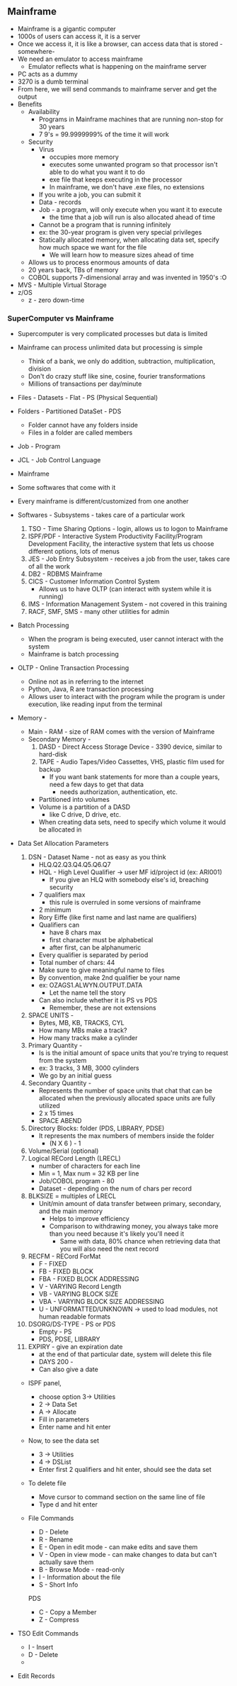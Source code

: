 ## Mainframe
- Mainframe is a gigantic computer
- 1000s of users can access it, it is a server
- Once we access it, it is like a browser, can access data that is stored -somewhere-
- We need an emulator to access mainframe
    - Emulator reflects what is happening on the mainframe server
- PC acts as a dummy
- 3270 is a dumb terminal
- From here, we will send commands to mainframe server and get the output
- Benefits
    - Availability
        - Programs in Mainframe machines that are running non-stop for 30 years
        - 7 9's = 99.9999999% of the time it will work
    - Security
        - Virus 
            - occupies more memory
            - executes some unwanted program so that processor isn't able to do what you want it to do
            - exe file that keeps executing in the processor
            - In mainframe, we don't have .exe files, no extensions
        - If you write a job, you can submit it
        - Data - records
        - Job - a program, will only execute when you want it to execute
            - the time that a job will run is also allocated ahead of time
        - Cannot be a program that is running infinitely
        - ex: the 30-year program is given very special privileges
        - Statically allocated memory, when allocating data set, specify how much space we want for the file
            - We will learn how to measure sizes ahead of time
    - Allows us to process enormous amounts of data
    - 20 years back, TBs of memory
    - COBOL supports 7-dimensional array and was invented in 1950's :O
- MVS - Multiple Virtual Storage
- z/OS
    - z - zero down-time
### SuperComputer vs Mainframe
- Supercomputer is very complicated processes but data is limited
- Mainframe can process unlimited data but processing is simple
    - Think of a bank, we only do addition, subtraction, multiplication, division
    - Don't do crazy stuff like sine, cosine, fourier transformations  
    - Millions of transactions per day/minute


- Files - Datasets - Flat - PS (Physical Sequential)
- Folders - Partitioned DataSet - PDS
    - Folder cannot have any folders inside
    - Files in a folder are called members
- Job - Program
- JCL - Job Control Language

- Mainframe 
- Some softwares that come with it
- Every mainframe is different/customized from one another
- Softwares - Subsystems - takes care of a particular work
    1. TSO - Time Sharing Options - login, allows us to logon to Mainframe
    2. ISPF/PDF - Interactive System Productivity Facility/Program Development Facility, the interactive system that lets us choose different options, lots of menus
    3. JES - Job Entry Subsystem - receives a job from the user, takes care of all the work
    4. DB2 - RDBMS Mainframe
    5. CICS - Customer Information Control System
        - Allows us to have OLTP (can interact with system while it is running)
    6. IMS - Information Management System - not covered in this training
    1. RACF, SMF, SMS - many other utilities for admin

- Batch Processing
    - When the program is being executed, user cannot interact with the system
    - Mainframe is batch processing

- OLTP - Online Transaction Processing
    - Online not as in referring to the internet
    - Python, Java, R are transaction processing
    - Allows user to interact with the program while the program is under execution, like reading input from the terminal

- Memory - 
    - Main - RAM - size of RAM comes with the version of Mainframe
    - Secondary Memory - 
        1. DASD - Direct Access Storage Device - 3390 device, similar to hard-disk
        2. TAPE - Audio Tapes/Video Cassettes, VHS, plastic film used for backup
            - If you want bank statements for more than a couple years, need a few days to get that data
                - needs authorization, authentication, etc.
        - Partitioned into volumes
        - Volume is a partition of a DASD
            - like C drive, D drive, etc.
        - When creating data sets, need to specify which volume it would be allocated in

- Data Set Allocation Parameters
    1. DSN - Dataset Name - not as easy as you think
        - HLQ.Q2.Q3.Q4.Q5.Q6.Q7
        - HQL - High Level Qualifier -> user MF id/project id (ex: ARI001)
            - If you give an HLQ with somebody else's id, breaching security
        - 7 qualifiers max
            - this rule is overruled in some versions of mainframe
        - 2 minimum
        - Rory Eiffe (like first name and last name are qualifiers)
        - Qualifiers can 
            - have 8 chars max
            - first character must be alphabetical
            - after first, can be alphanumeric
        - Every qualifier is separated by period
        - Total number of chars: 44
        - Make sure to give meaningful name to files
        - By convention, make 2nd qualifier be your name
        - ex: OZAGS1.ALWYN.OUTPUT.DATA
            - Let the name tell the story
        - Can also include whether it is PS vs PDS
            - Remember, these are not extensions
    2. SPACE UNITS - 
        - Bytes, MB, KB, TRACKS, CYL
        - How many MBs make a track?
        - How many tracks make a cylinder
    3. Primary Quantity - 
        - Is is the initial amount of space units that you're trying to request from the system
        - ex: 3 tracks, 3 MB, 3000 cylinders
        - We go by an initial guess
    4. Secondary Quantity - 
        - Represents the number of space units that chat that can be allocated when the previously allocated space units are fully utilized
        - 2 x 15 times
        - SPACE ABEND
    5. Directory Blocks: folder (PDS, LIBRARY, PDSE)
        - It represents the max numbers of members inside the folder
            - (N X 6 ) - 1
    6. Volume/Serial (optional)
    7. Logical RECord Length (LRECL)
        - number of characters for each line
        - Min = 1, Max num = 32 KB per line
        - Job/COBOL program - 80
        - Dataset - depending on the num of chars per record
    8. BLKSIZE = multiples of LRECL
        - Unit/min amount of data transfer between primary, secondary, and the main memory
            - Helps to improve efficiency
            - Comparison to withdrawing money, you always take more than you need because it's likely you'll need it
                - Same with data, 80% chance when retrieving data that you will also need the next record
    9. RECFM - RECord ForMat
        - F - FIXED
        - FB - FIXED BLOCK
        - FBA - FIXED BLOCK ADDRESSING
        - V - VARYING Record Length
        - VB - VARYING BLOCK SIZE
        - VBA - VARYING BLOCK SIZE ADDRESSING
        - U - UNFORMATTED/UNKNOWN -> used to load modules, not human readable formats
    10. DSORG/DS-TYPE - PS or PDS
        - Empty - PS
        - PDS, PDSE, LIBRARY
    11. EXPIRY - give an expiration date
        - at the end of that particular date, system will delete this file
        - DAYS 200 -
        - Can also give a date
    - ISPF panel, 
        - choose option 3-> Utilities
        - 2 -> Data Set
        - A -> Allocate
        - Fill in parameters
        - Enter name and hit enter
    - Now, to see the data set
        - 3 -> Utilities
        - 4 -> DSList
        - Enter first 2 qualifiers and hit enter, should see the data set
    - To delete file
        - Move cursor to command section on the same line of file
        - Type d and hit enter
    - File Commands
        - D - Delete
        - R - Rename
        - E - Open in edit mode - can make edits and save them
        - V - Open in view mode - can make changes to data but can't actually save them
        - B - Browse Mode - read-only
        - I - Information about the file
        - S - Short Info

        PDS
        - C - Copy a Member
        - Z - Compress

- TSO Edit Commands
    - I - Insert
    - D - Delete
    - 
    
- Edit Records



